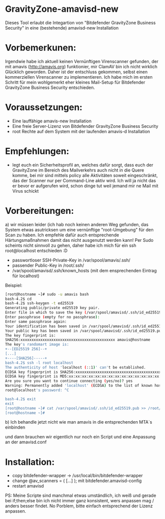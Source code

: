 # GravityZone-amavisd-new
Dieses Tool erlaubt die Integartion von "Bitdefender GravityZone Business Security" in eine (bestehende) amavisd-new Installation

Vorbemerkunen:
==============

Irgendwie habe ich aktuell keinen Vernünftigen Virenscanner gefunden, der mit amavis (http://amavis.org) funktionier, mir ClamAV bin ich nicht wirklich Glücklich geworden. Daher ist der entschluss gekommen, selbst einen kommerziellen Virenscanner zu implementieren. Ich habe mich im ersten Schritt für mein wohlgemerkt eher kleines Mail-Setup für Bitdefender GravityZone Business Security entschieden.

Voraussetzungen:
================
- Eine lauffähige amavis-new Installation
- Eine freie Server-Lizenz von Bitdefender GravityZone Business Security
- root Rechte auf dem System mit der laufenden amavis-d Installation

Empfehlungen:
=============
- legt euch ein Sicherheitsprofil an, welches dafür sorgt, dass euch der GravityZone im Bereich des Mailverkehrs auch nicht in die Quere komme,
  bei mir sind mittels policy alle Aktivitäten soweit eingeschränkt, das der Scanner nur per Command-Line aktiv wird. Ich will ja nicht das er
  bevor er aufgerufen wird, schon dinge tut weil jemand mir ne Mail mit Virus schickt

Vorbereitungen:
===============

a) wir müssen leider (ich hab noch keinen anderen Weg gefunden, das System etwas asutricksen um eine vernünftige "root-Umgebung" für den Scan zu haben. Ich empfehle dafür auch entsprechende Härtungsmaßnahmen damit das nicht ausgenutzt werden kann! Per Sudo scheints nicht sinnvoll zu gehen, daher habe ich mich für ein ssh root@localhost entschieden :D
 - passwortloser SSH-Private-Key in /var/spool/amavis/.ssh/
 - passender Public-Key in /root/.ssh/
 - /var/spool/amavisd/.ssh/known_hosts (mit dem ensprechenden Eintrag für localhost)

Beispiel:
```bash
[root@hostname ~]# sudo -u amavis bash
bash-4.2$ cd
bash-4.2$ ssh-keygen -t ed25519
Generating public/private ed25519 key pair.
Enter file in which to save the key (/var/spool/amavisd/.ssh/id_ed25519):
Enter passphrase (empty for no passphrase):
Enter same passphrase again:
Your identification has been saved in /var/spool/amavisd/.ssh/id_ed25519.
Your public key has been saved in /var/spool/amavisd/.ssh/id_ed25519.pub.
The key fingerprint is:
SHA256:xxxxxxxxxxxxxxxxxxxxxxxxxxxxxxxxxxxxxxxxxxx amavis@hostname
The key's randomart image is:
+--[ED25519 256]--+
[...]
+----[SHA256]-----+
bash-4.2$ ssh -l root localhost
The authenticity of host 'localhost (::1)' can't be established.
ECDSA key fingerprint is SHA256:xxxxxxxxxxxxxxxxxxxxxxxxxxxxxxxxxxxxxxxxxxx.
ECDSA key fingerprint is MD5:xx:xx:xx:xx:xx:xx:xx:xx:xx:xx:xx:xx:xx:xx:xx:xx.
Are you sure you want to continue connecting (yes/no)? yes
Warning: Permanently added 'localhost' (ECDSA) to the list of known hosts.
root@localhost's password: ^C

bash-4.2$ exit
exit
[root@hostname ~]# cat /var/spool/amavisd/.ssh/id_ed25519.pub >> /root/.ssh/authorized_keys
[root@hostname ~]#
```

b) Ich behandle jetzt nicht wie man amavis in die entsprechenden MTA´s einbinden

und dann brauchen wir eigentlich nur noch ein Script und eine Anpassung an der amavisd.conf

Installation:
=============

- copy bitdefender-wrapper -> /usr/local/bin/bitdefender-wrapper 
- change @av_scanners = ( [...] ); mit bitdefender.amavisd-config
- restart amavisd

PS: Meine Scripte sind manchmal etwas umständlich, ich weiß und gerade bei if;then;else bin ich nicht immer ganz konsistent, wers anpassen mag / anders besser findet. No Porblem, bitte einfach entsprechend der Lizenz anpassen.
